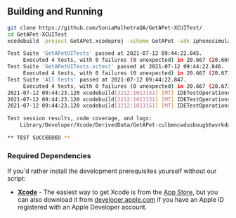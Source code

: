 
## Building and Running


```bash
git clone https://github.com/SoniaMalhotraQA/GetAPet-XCUITest/
cd GetAPet-XCUITest
xcodebuild -project GetAPet.xcodeproj -scheme GetAPet -sdk iphonesimulator -destination 'platform=iOS Simulator,name=iPhone 11 Pro Max,OS=14.5' test

Test Suite 'GetAPetUITests' passed at 2021-07-12 09:44:22.845.
	 Executed 4 tests, with 0 failures (0 unexpected) in 20.667 (20.669) seconds
Test Suite 'GetAPetUITests.xctest' passed at 2021-07-12 09:44:22.846.
	 Executed 4 tests, with 0 failures (0 unexpected) in 20.667 (20.671) seconds
Test Suite 'All tests' passed at 2021-07-12 09:44:22.847.
	 Executed 4 tests, with 0 failures (0 unexpected) in 20.667 (20.673) seconds
2021-07-12 09:44:23.120 xcodebuild[3212:1013151] [MT] IDETestOperationsObserverDebug: 22.430 elapsed -- Testing started completed.
2021-07-12 09:44:23.120 xcodebuild[3212:1013151] [MT] IDETestOperationsObserverDebug: 0.000 sec, +0.000 sec -- start
2021-07-12 09:44:23.120 xcodebuild[3212:1013151] [MT] IDETestOperationsObserverDebug: 22.430 sec, +22.430 sec -- end

Test session results, code coverage, and logs:
	Library/Developer/Xcode/DerivedData/GetAPet-culbmncwdusbougbtwvrkdujxmuw/Logs/Test/Test-GetAPet-2021.07.12_9-43-59-+0200.xcresult

** TEST SUCCEEDED **
```
### Required Dependencies
If you'd rather install the development prerequisites yourself without our script:

* [**Xcode**](https://itunes.apple.com/us/app/xcode/id497799835) - The easiest way to get Xcode is from the [App Store](https://itunes.apple.com/us/app/xcode/id497799835?mt=12), but you can also download it from [developer.apple.com](https://developer.apple.com/) if you have an Apple ID registered with an Apple Developer account.
